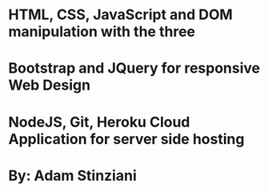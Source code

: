 # HTML, CSS, JavaScript and DOM manipulation with the three
# Bootstrap and JQuery for responsive Web Design
# NodeJS, Git, Heroku Cloud Application for server side hosting
# By: Adam Stinziani
